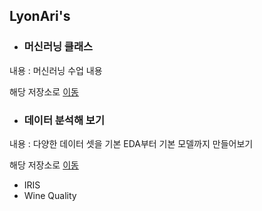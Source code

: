 ## LyonAri's

* ### 머신러닝 클래스
내용 : 머신러닝 수업 내용

해당 저장소로 [이동](https://github.com/LyonAri/ML_LIB_CLASS)

* ### 데이터 분석해 보기
내용 : 다양한 데이터 셋을 기본 EDA부터 기본 모델까지 만들어보기

해당 저장소로 [이동](https://github.com/LyonAri/MyDataAnalysis)
  * IRIS
  * Wine Quality


<!--
**LyonAri/LyonAri** is a ✨ _special_ ✨ repository because its `README.md` (this file) appears on your GitHub profile.

Here are some ideas to get you started:


- 🔭 I’m currently a college student.
- 🌱 I’m currently learning about machine learning.
- 👯 I’m looking to collaborate on ...
- 🤔 I’m looking for help with ...
- 💬 Ask me about ...
- 📫 How to reach me: ...
- 😄 Pronouns: ...
- ⚡ Fun fact: ...

-->
